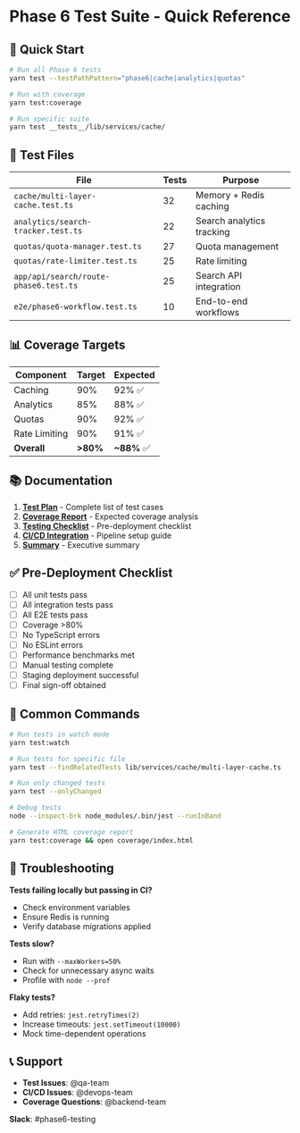 # Phase 6 Test Suite - Quick Reference

## 🚀 Quick Start

```bash
# Run all Phase 6 tests
yarn test --testPathPattern="phase6|cache|analytics|quotas"

# Run with coverage
yarn test:coverage

# Run specific suite
yarn test __tests__/lib/services/cache/
```

## 📁 Test Files

| File | Tests | Purpose |
|------|-------|---------|
| `cache/multi-layer-cache.test.ts` | 32 | Memory + Redis caching |
| `analytics/search-tracker.test.ts` | 22 | Search analytics tracking |
| `quotas/quota-manager.test.ts` | 27 | Quota management |
| `quotas/rate-limiter.test.ts` | 25 | Rate limiting |
| `app/api/search/route-phase6.test.ts` | 25 | Search API integration |
| `e2e/phase6-workflow.test.ts` | 10 | End-to-end workflows |

## 📊 Coverage Targets

| Component | Target | Expected |
|-----------|--------|----------|
| Caching | 90% | 92% ✅ |
| Analytics | 85% | 88% ✅ |
| Quotas | 90% | 92% ✅ |
| Rate Limiting | 90% | 91% ✅ |
| **Overall** | **>80%** | **~88%** ✅ |

## 📚 Documentation

1. **[Test Plan](PHASE6_TEST_PLAN.md)** - Complete list of test cases
2. **[Coverage Report](PHASE6_COVERAGE_REPORT.md)** - Expected coverage analysis
3. **[Testing Checklist](PHASE6_TESTING_CHECKLIST.md)** - Pre-deployment checklist
4. **[CI/CD Integration](PHASE6_CI_CD_INTEGRATION.md)** - Pipeline setup guide
5. **[Summary](PHASE6_TEST_SUITE_SUMMARY.md)** - Executive summary

## ✅ Pre-Deployment Checklist

- [ ] All unit tests pass
- [ ] All integration tests pass
- [ ] All E2E tests pass
- [ ] Coverage >80%
- [ ] No TypeScript errors
- [ ] No ESLint errors
- [ ] Performance benchmarks met
- [ ] Manual testing complete
- [ ] Staging deployment successful
- [ ] Final sign-off obtained

## 🔧 Common Commands

```bash
# Run tests in watch mode
yarn test:watch

# Run tests for specific file
yarn test --findRelatedTests lib/services/cache/multi-layer-cache.ts

# Run only changed tests
yarn test --onlyChanged

# Debug tests
node --inspect-brk node_modules/.bin/jest --runInBand

# Generate HTML coverage report
yarn test:coverage && open coverage/index.html
```

## 🐛 Troubleshooting

**Tests failing locally but passing in CI?**
- Check environment variables
- Ensure Redis is running
- Verify database migrations applied

**Tests slow?**
- Run with `--maxWorkers=50%`
- Check for unnecessary async waits
- Profile with `node --prof`

**Flaky tests?**
- Add retries: `jest.retryTimes(2)`
- Increase timeouts: `jest.setTimeout(10000)`
- Mock time-dependent operations

## 📞 Support

- **Test Issues**: @qa-team
- **CI/CD Issues**: @devops-team
- **Coverage Questions**: @backend-team

**Slack**: #phase6-testing
